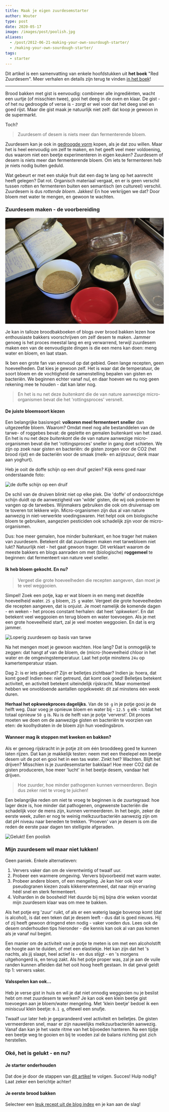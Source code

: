 ```yaml
---
title: Maak je eigen zuurdesemstarter
author: Wouter
type: post
date: 2020-05-17
image: /images/post/poolish.jpg
aliases:
  - /post/2012-06-21-making-your-own-sourdough-starter/
  - /making-your-own-sourdough-starter/
tags:
  - starter
---
```


Dit artikel is een samenvatting van enkele hoofdstukken uit **het boek** "Red Zuurdesem". Meer verhalen en details zijn terug te vinden [in het boek](/het-boek)!

---

Brood bakken met gist is eenvoudig: combineer alle ingrediënten, wacht een uurtje (of misschien twee), gooi het deeg in de oven en klaar. De gist - of het nu gedroogde of verse is - zorgt er wel voor dat het deeg snel en goed rijst. Maar die gist maak je natuurlijk niet zelf: dat koop je gewoon in de supermarkt.

Toch?

> Zuurdesem of desem is niets meer dan fermenterende bloem. 

Zuurdesem kan je ook in [gedroogde vorm](/een-gedroogde-desem-experiment/) kopen, als je dat zou willen. Maar het is heel eenvoudig om zelf te maken, en het geeft veel meer voldoening, dus waarom niet een beetje experimenteren in eigen keuken? Zuurdesem of desem is niets meer dan fermenterende bloem. Om iets te fermenteren heb je niets nodig buiten geduld. 

Wat gebeurt er met een stukje fruit dat een dag te lang op het aanrecht heeft gelegen? Dat rot. Organisch materiaal vergaat, en er is geen verschil tussen rotten en fermenteren buiten een semantisch (en cultureel) verschil. Zuurdesem is dus _rottende bloem_. Jakkes! En hoe verkrijgen we dat? Door bloem met water te mengen, en gewoon te wachten. 

### Zuurdesem maken - de voorbereiding

![ingrediënten verzamelen](/wp-content/uploads/2012/06/starter_maken.jpg)

Je kan in talloze broodbakboeken of blogs over brood bakken lezen hoe enthousiaste bakkers voorschrijven om zelf desem te maken. Jammer genoeg is het proces meestal lang en erg verwarrend, terwijl zuurdesem maken een van de eenvoudigste dingen is die een mens kan doen: meng water en bloem, en laat staan. 

Ik ben een grote fan van eenvoud op dat gebied. Geen lange recepten, geen hoeveelheden. Dat kies je gewoon zelf. Het is waar dat de temperatuur, de soort bloem en de vochtigheid de samenstelling bepalen van gisten en bacteriën. We beginnen echter vanaf nul, en daar hoeven we nu nog geen rekening mee te houden - dat kan later nog. 

> En het is nu net deze _buitenkant_ die de van nature aanwezige micro-organismen bevat die het 'rottingsproces' versnelt. 

#### De juiste bloemsoort kiezen

Een belangrijke basisregel: **volkoren meel fermenteert sneller** dan uitgezeefde bloem. Waarom? Omdat meel nog alle bestanddelen van de tarwe- of roggebes bevat: de geplette en gemalen buitenkant van het zaad. En het is nu net deze _buitenkant_ die de van nature aanwezige micro-organismen bevat die het 'rottingsproces' sneller in gang doet schieten. We zijn op zoek naar gisten en bacteriën: de gisten zorgen voor de CO2 (het brood rijst) en de bacteriën voor de smaak (melk- en azijnzuur, denk maar aan yoghurt). 

Heb je ooit de doffe schijn op een druif gezien? Kijk eens goed naar onderstaande foto:

![de doffe schijn op een druif](/images/post/druif.jpg)  

De schil van de druiven blinkt niet op elke plek. Die 'doffe' of ondoorzichtige schijn duidt op de aanwezigheid van 'wilde' gisten, die wij ook proberen te vangen op de tarwebes. Wijnmakers gebruiken die ook om druivensap om te toveren tot lekkere wijn. Micro-organismen zijn dus al van nature aanwezig in niet-verwerkte voedingswaren. Het helpt ook om biologische bloem te gebruiken, aangezien pesticiden ook schadelijk zijn voor de micro-organismen. 

Dus: hoe meer gemalen, hoe minder buitenkant, en hoe trager het maken van zuurdesem. Betekent dit dat zuurdesem maken met tarwebloem niet lukt? Natuurlijk niet - het gaat gewoon trager. Dit verklaart waarom de meeste bakkers en blogs aanraden om met (biologische) **roggemeel** te beginnen: dat fermenteert van nature veel sneller. 

#### Ik heb bloem gekocht. En nu?

> Vergeet die grote hoeveelheden die recepten aangeven, dan moet je te veel weggooien.

Simpel! Zoek een potje, kap er wat bloem in en meng met dezelfde hoeveelheid water. `25 g` bloem, `25 g` water. Vergeet die grote hoeveelheden die recepten aangeven, dat is onjuist. Je moet namelijk de komende dagen - en weken - het proces constant herhalen: dat heet '_opkweken_'. En dat betekent veel weggooien en terug bloem en water toevoegen. Als je met een grote hoeveelheid start, zal je veel moeten weggooien. En dat is erg jammer. 

![Loperig zuurdesem op basis van tarwe](/images/post/eigendesem.jpg)  

Na het mengen moet je gewoon wachten. Hoe lang? Dat is onmogelijk te zeggen: dat hangt af van de bloem, de (micro-)hoeveelheid chloor in het water en de omgevingstemperatuur. Laat het potje minstens `24u` op kamertemperatuur staan. 

Dag 2: is er iets gebeurd? Zijn er belletjes zichtbaar? Indien ja: hoera, dat komt goed! Indien nee: niet getreurd, dat komt ook goed! Belletjes betekent activiteit, en activiteit betekent uiteindelijk rijskracht. Maar momenteel hebben we onvoldoende aantallen opgekweekt: dit zal minstens één week duren. 

**Herhaal het opkweekproces dagelijks**. Van de `50 g` in je potje gooi je de helft weg. Daar voeg je opnieuw bloem en water bij - `12.5 g` elk - totdat het totaal opnieuw `50 g` is. Nu is de helft van je potje 'ververst'. Dit proces moeten we doen om de aanwezige gisten en bacteriën te voorzien van eten: de koolhydraten in de bloem zijn hun voedingsbron. 

#### Wanneer mag ik stoppen met kweken en bakken?

Als er genoeg rijskracht in je potje zit om één brooddeeg goed te kunnen laten rijzen. Dat kan je makkelijk testen: neem met een theelepel een beetje desem uit de pot en gooi het in een tas water. Zinkt het? Wachten. Blijft het drijven? Misschien is je zuurdesemstarter bakklaar! Hoe meer CO2 dat de gisten produceren, hoe meer 'lucht' in het beetje desem, vandaar het drijven.

> Hoe zuurder, hoe minder pathogenen kunnen vermeerderen. Begin dus zeker niet te vroeg te juichen!

Een belangrijke reden om niet te vroeg te beginnen is de zuurtegraad: hoe lager deze is, hoe minder dat pathogenen, ongewenste bacteriën die schadelijk voor de mens zijn, kunnen vermeerderen. In het begin, zeker de eerste week, zullen er nog te weinig melkzuurbacteriën aanwezig zijn om dat pH niveau naar beneden te trekken. 'Proeven' van je desem is om die reden de eerste paar dagen ten stelligste afgeraden. 

![Gelukt! Een poolish](/images/post/poolish.jpg)

### Mijn zuurdesem wil maar niet lukken!

Geen paniek. Enkele alternatieven:

1. Ververs vaker dan om de vierentwintig of twaalf uur.
2. Probeer een warmere omgeving. Ververs bijvoorbeeld met warm water. 
3. Probeer andere bloem, of een mengeling. Je kan hier ook voor pseudogranen kiezen zoals kikkererwtenmeel, dat naar mijn ervaring héél snel en sterk fermenteert. 
4. Volharden in de boosheid! Het duurde bij mij bijna drie weken voordat mijn zuurdesem klaar was om mee te bakken. 

Als het potje erg 'zuur' ruikt, of als er een waterig laagje bovenop komt (dat is alcohol), is dat een teken dat je desem leeft - dus dat is goed nieuws. Hij of zij heeft gewoon dringend eten nodig - vaker voeden dus. Lees ook de desem onderhouden tips hieronder - die kennis kan ook al van pas komen als je vanaf nul begint. 

Een manier om de activiteit van je potje te meten is om met een alcoholstift de hoogte aan te duiden, of met een elastiekje. Het kan zijn dat het 's nachts, als jij slaapt, heel actief is - en dus stijgt - en 's morgens uitgehongerd is, en terug zakt. Als het potje proper was, zal je aan de vuile randen kunnen afleiden dat het ooit hoog heeft gestaan. In dat geval geldt tip 1: ververs vaker. 

#### Valsspelen kan ook...

Heb je verse gist in huis en wil je dat niet onnodig weggooien nu je beslist hebt om met zuurdesem te werken? Je kan ook een klein beetje gist toevoegen aan je bloem/water mengeling. Met 'klein beetje' bedoel ik een _miniscuul_ klein beetje: `0.1 g`, oftewel een snufje.

Twaalf uur later heb je gegarandeerd veel activiteit en belletjes. De gisten vermeerderen snel, maar er zijn nauwelijks melkzuurbacteriën aanwezig. Vanaf dan kan je het vaste ritme van het bijvoeden hanteren. Na een tijdje een beetje weg te gooien en bij te voeden zal de balans richting gist zich herstellen. 

### Oké, het is gelukt - en nu?

#### Je starter onderhouden

Dat doe je door de stappen van [dit artikel](/hoe-onderhoud-ik-mijn-desem/) te volgen. Succes! Hulp nodig? Laat zeker een berichtje achter!

#### Je eerste brood bakken

Selecteer een [leuk recept uit de blog index](/post) en je kan aan de slag!
